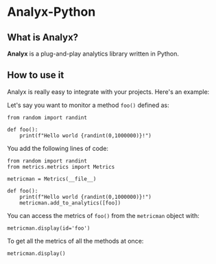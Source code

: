 # Analyx-Python

## What is Analyx?

**Analyx** is a plug-and-play analytics library written in Python.

## How to use it

Analyx is really easy to integrate with your projects. Here's an example:

Let's say you want to monitor a method ``foo()`` defined as:

```
from random import randint

def foo():
    print(f"Hello world {randint(0,1000000)}!")
```

You add the following lines of code:

```
from random import randint
from metrics.metrics import Metrics

metricman = Metrics(__file__)

def foo():
    print(f"Hello world {randint(0,1000000)}!")
    metricman.add_to_analytics([foo])
```

You can access the metrics of ``foo()`` from the ``metricman`` object with:

```
metricman.display(id='foo')
```

To get all the metrics of all the methods at once:

```
metricman.display()
```